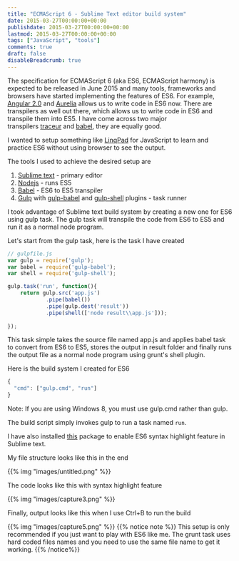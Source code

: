 ```yaml
---
title: "ECMAScript 6 - Sublime Text editor build system"
date: 2015-03-27T00:00:00+00:00
publishdate: 2015-03-27T00:00:00+00:00
lastmod: 2015-03-27T00:00:00+00:00
tags: ["JavaScript", "tools"]
comments: true
draft: false
disableBreadcrumb: true
---
```


<p>The specification for ECMAScript 6 (aka ES6, ECMAScript harmony) is expected to be released in June 2015 and many tools, frameworks and browsers have started implementing the features of ES6. For example, <a href="https://angular.io/" target="_blank">Angular 2.0</a>&nbsp;and <a href="http://aurelia.io/" target="_blank">Aurelia</a>&nbsp;allows us to write code in ES6 now. There are transpilers as well out there, which <!-- more -->allows us to write code in ES6 and transpile them into ES5. I have come across two major transpilers&nbsp;<a href="https://github.com/google/traceur-compiler" target="_blank">traceur</a>&nbsp;and&nbsp;<a href="https://babeljs.io/">babel</a>, they are equally good.</p>
<p>I wanted to setup something like <a href="https://www.linqpad.net/">LinqPad</a>&nbsp;for JavaScript to learn and practice ES6 without using browser to see the output.</p>
<p>The tools I used to achieve the desired setup are</p>
<ol>
<li><a href="http://www.sublimetext.com/" target="_blank">Sublime text</a>&nbsp;- primary editor</li>
<li><a href="https://nodejs.org/" target="_blank">Nodejs</a>&nbsp;- runs ES5</li>
<li><a href="https://babeljs.io/" target="_blank">Babel</a>&nbsp;- ES6 to ES5 transpiler</li>
<li><a href="http://gulpjs.com/" target="_blank">Gulp</a>&nbsp;with <a href="https://github.com/babel/gulp-babel" target="_blank">gulp-babel</a>&nbsp;and <a href="https://github.com/sun-zheng-an/gulp-shell" target="_blank">gulp-shell</a>&nbsp;plugins - task runner</li>
</ol>
<p>I took advantage of Sublime text build system by creating a new one for ES6 using gulp task. The gulp task will transpile the code from ES6 to ES5 and run it as a normal node program.</p>
<p>Let's start from the gulp task, here is the task I have created</p>

```js
// gulpfile.js
var gulp = require('gulp');
var babel = require('gulp-babel');
var shell = require('gulp-shell');

gulp.task('run', function(){
	return gulp.src('app.js')
			.pipe(babel())
			.pipe(gulp.dest('result'))
			.pipe(shell(['node result\\app.js']));
			
});
```

<p>This task simple takes the source file named app.js and applies babel task to convert from ES6 to ES5, stores the output in result folder and finally runs the output file as a normal node program using grunt's shell plugin.</p>
<p>Here is the build system I created for ES6</p>

```js
{
  "cmd": ["gulp.cmd", "run"]
}
```
<p>Note: If you are using Windows 8, you must use gulp.cmd rather than gulp.</p>
<p>The build script simply invokes gulp to run a task named <code>run</code>.</p>
<p>I have also installed <a href="https://packagecontrol.io/packages/JavaScriptNext%20-%20ES6%20Syntax" target="_blank">this</a>&nbsp;package to enable ES6 syntax highlight feature in Sublime text.</p>
<p>My file structure looks like this in the end</p>
{{% img "images/untitled.png" %}}
<p>The code looks like this with syntax highlight feature</p>
{{% img "images/capture3.png" %}}
<p>Finally, output looks like this when I use Ctrl+B to run the build</p>
{{% img "images/capture5.png" %}}
{{% notice note %}}
This setup is only recommended if you just want to play with ES6 like me. The grunt task uses hard coded files names and you need to use the same file name to get it working.
{{% /notice%}}